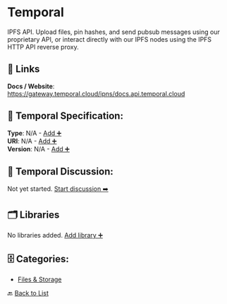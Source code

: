 # Temporal

IPFS API. Upload files, pin hashes, and send pubsub messages using our proprietary API, or interact directly with our IPFS nodes using the IPFS HTTP API reverse proxy.

##  🔗 Links
**Docs / Website**: https://gateway.temporal.cloud/ipns/docs.api.temporal.cloud

## 🧬 Temporal Specification:
**Type**: N/A - [Add ➕](https://github.com/apis-list/apis-list/edit/main/apis.yaml#L19104)  
**URI**: N/A - [Add ➕](https://github.com/apis-list/apis-list/edit/main/apis.yaml#L19104)  
**Version**: N/A - [Add ➕](https://github.com/apis-list/apis-list/edit/main/apis.yaml#L19104)

## 💬 Temporal Discussion:
Not yet started. [Start discussion ➡️](https://github.com/apis-list/apis-list/discussions/new)

## 🗂️ Libraries

No libraries added. [Add library ➕](https://github.com/apis-list/apis-list/edit/main/apis.yaml#L19104)    


## 🗄️ Categories:
- [Files & Storage](https://github.com/apis-list/apis-list#files--storage-)

🔙  [Back to List](https://github.com/apis-list/apis-list)
